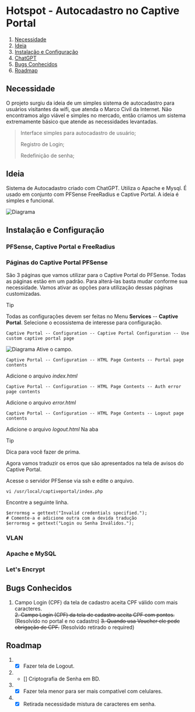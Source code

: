 # Hotspot - Autocadastro no Captive Portal #

1. [Necessidade]()
2. [Ideia]()
3. [Instalação e Configuração]()
4. [ChatGPT]()
5. [Bugs Conhecidos]()
6. [Roadmap]()

## Necessidade ##
O projeto surgiu da ideia de um simples sistema de autocadastro para usuários visitantes da wifi, que atenda o Marco Civil da Internet. Não encontramos algo viável e simples no mercado, então criamos um sistema extremamente básico que atende as necessidades levantadas.
> Interface simples para autocadastro de usuário;
> 
> Registro de Login;
> 
> Redefinição de senha;

## Ideia ##
Sistema de Autocadastro criado com ChatGPT. Utiliza o Apache e Mysql. É usado em conjunto com PFSense FreeRadius e Captive Portal.
A ideia é simples e funcional.

![Diagrama](https://github.com/panicocr/hotspot2/blob/main/diagramas/Diagrama.png)

## Instalação e Configuração ##
### PFSense, Captive Portal e FreeRadius ###
### Páginas do Captive Portal PFSense ###
São 3 páginas que vamos utilizar para o Captive Portal do PFSense. Todas as páginas estão em um padrão. Para alterá-las basta mudar conforme sua necessidade.
Vamos ativar as opções para utilização dessas páginas customizadas.
> [!TIP]
> Todas as configurações devem ser feitas no Menu **Services** -- **Captive Portal**. Selecione o ecossistema de interesse para configuração.

```
Captive Portal -- Configuration -- Captive Portal Configuration -- Use custom captive portal page
```
![Diagrama](https://github.com/panicocr/hotspot2/blob/main/diagramas/CaptivePortal1.png)
Ative o campo.
```
Captive Portal -- Configuration -- HTML Page Contents -- Portal page contents
```
Adicione o arquivo _index.html_
```
Captive Portal -- Configuration -- HTML Page Contents -- Auth error page contents
```
Adicione o arquivo _error.html_
```
Captive Portal -- Configuration -- HTML Page Contents -- Logout page contents
```
Adicione o arquivo _logout.html_
Na aba 
> [!TIP]
> Dica para você fazer de prima.

Agora vamos traduzir os erros que são apresentados na tela de avisos do Captive Portal.

Acesse o servidor PFSense via ssh e edite o arquivo.
```
vi /usr/local/captiveportal/index.php
```
Encontre a seguinte linha.
```
$errormsg = gettext("Invalid credentials specified.");
# Comente-a e adicione outra com a devida tradução
$errormsg = gettext("Login ou Senha Inválidos.");
```

### VLAN ###
### Apache e MySQL ###
### Let's Encrypt ###

## Bugs Conhecidos ##
1. Campo Login (CPF) da tela de cadastro aceita CPF válido com mais caracteres.  
~~2. Campo Login (CPF) da tela de cadastro aceita CPF com pontos.~~ (Resolvido no portal e no cadastro)
~~3. Quando usa Voucher ele pede obrigação de CPF.~~ (Resolvido retirado o required)

## Roadmap ##
1. - [x] Fazer tela de Logout.
2. - [] Criptografia de Senha em BD.
3. - [X] Fazer tela menor para ser mais compatível com celulares.
4. - [X] Retirada necessidade mistura de caracteres em senha.
